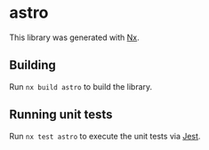 # astro

This library was generated with [Nx](https://nx.dev).

## Building

Run `nx build astro` to build the library.

## Running unit tests

Run `nx test astro` to execute the unit tests via [Jest](https://jestjs.io).

